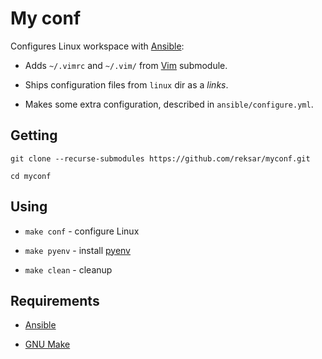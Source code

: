 # My conf

Configures Linux workspace with 
[Ansible](https://docs.ansible.com/ansible/latest/index.html):

- Adds `~/.vimrc` and `~/.vim/` from [Vim](https://github.com/reksar/vim) 
submodule.

- Ships configuration files from `linux` dir as a *links*.

- Makes some extra configuration, described in `ansible/configure.yml`.


## Getting

```
git clone --recurse-submodules https://github.com/reksar/myconf.git

cd myconf
```

## Using

- `make conf` - configure Linux

- `make pyenv` - install [pyenv](https://github.com/pyenv/pyenv)

- `make clean` - cleanup


## Requirements

- [Ansible](https://docs.ansible.com/ansible/latest/index.html)

- [GNU Make](https://www.gnu.org/software/make)
